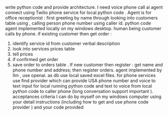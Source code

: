 write python code and provide architecture. 
I need voice phone call ai agent connect using Twilio phone service for local python code . 
Agent is for office receptionist : first greeting by name through looking into customers table using , calling person phone number using caller id. 
python code agent implemented locally on my windows desktop. 
human being customer calls by phone. 
if existing customer then get order : 
1) identify service id from customer verbal description 
2) look into services prices table 
3) tell prices 
4) if confirmed get order 
5) save order to orders table . 
If new customer then register : 
    get name and phone number and address; then register orders. 
    agent implemented by llm , use openai. 
    as db use local saved excel files. 
    for phone services use find provider which can provide USA phone number and voice to text input for local running python code and text to voice from local python code to caller phone (long conversation support important ).
    acceptances criteria I can do by myself on my windows computer using your detail instructions (including how to get and use phone code provider ) and your code provided